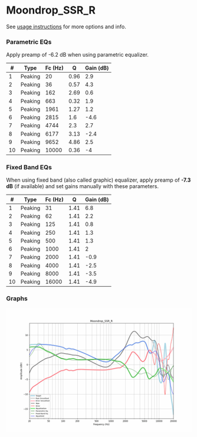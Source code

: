 # Moondrop_SSR_R
See [usage instructions](https://github.com/jaakkopasanen/AutoEq#usage) for more options and info.

### Parametric EQs
Apply preamp of -6.2 dB when using parametric equalizer.

|   # | Type    |   Fc (Hz) |    Q |   Gain (dB) |
|-----|---------|-----------|------|-------------|
|   1 | Peaking |        20 | 0.96 |         2.9 |
|   2 | Peaking |        36 | 0.57 |         4.3 |
|   3 | Peaking |       162 | 2.69 |         0.6 |
|   4 | Peaking |       663 | 0.32 |         1.9 |
|   5 | Peaking |      1961 | 1.27 |         1.2 |
|   6 | Peaking |      2815 | 1.6  |        -4.6 |
|   7 | Peaking |      4744 | 2.3  |         2.7 |
|   8 | Peaking |      6177 | 3.13 |        -2.4 |
|   9 | Peaking |      9652 | 4.86 |         2.5 |
|  10 | Peaking |     10000 | 0.36 |        -4   |

### Fixed Band EQs
When using fixed band (also called graphic) equalizer, apply preamp of **-7.3 dB** (if available) and set gains manually with these parameters.

|   # | Type    |   Fc (Hz) |    Q |   Gain (dB) |
|-----|---------|-----------|------|-------------|
|   1 | Peaking |        31 | 1.41 |         6.8 |
|   2 | Peaking |        62 | 1.41 |         2.2 |
|   3 | Peaking |       125 | 1.41 |         0.8 |
|   4 | Peaking |       250 | 1.41 |         1.3 |
|   5 | Peaking |       500 | 1.41 |         1.3 |
|   6 | Peaking |      1000 | 1.41 |         2   |
|   7 | Peaking |      2000 | 1.41 |        -0.9 |
|   8 | Peaking |      4000 | 1.41 |        -2.5 |
|   9 | Peaking |      8000 | 1.41 |        -3.5 |
|  10 | Peaking |     16000 | 1.41 |        -4.9 |

### Graphs
![](./Moondrop_SSR_R.png)
